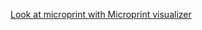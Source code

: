 [Look at microprint with Microprint visualizer](https://alphasteam.github.io/microprint-visualizer/?url=https://api.github.com/repos/AlphaSteam/microprint-generator/contents/Examples/Mid-job-matrix/microprint(macos-latest,1.6)/microprint.svg&ref=refs/heads/matrix_actions)